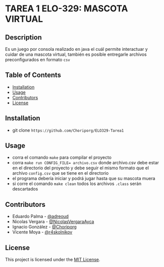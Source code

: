 # TAREA 1 ELO-329: MASCOTA VIRTUAL

## Description
Es un juego por consola realizado en java el cuál permite interactuar y cuidar de una mascota virtual, también es posible entregarle archivos preconfigurados en formato `csv` 

## Table of Contents
- [Installation](#installation)
- [Usage](#usage)
- [Contributors](#contributors)
- [License](#license)

## Installation
- git clone `https://github.com/Choriporg/ELO329-Tarea1`

## Usage
- corra el comando `make` para compilar el proyecto
- corra `make run CONFIG_FILE= archivo.csv` donde archivo.csv debe estar en el directorio del proyecto y debe seguir el mismo formato que el archivo `config.csv` que se tiene en el directorio
- el programa debería iniciar y podrá jugar hasta que su mascota muera
- si corre el comando `make clean` todos los archivos `.class` serán descartados


## Contributors
- Eduardo Palma - [@adreoud](https://github.com/c)
- Nicolas Vergara - [@NicolasVergaraAyca](https://github.com/NicolasVergaraAyca)
- Ignacio González - [@Choriporg](https://github.com/Choriporg)
- Vicente Moya - [@r4skolnikov](https://github.com/r4skolnikov)

## License
This project is licensed under the [MIT License](LICENSE).

